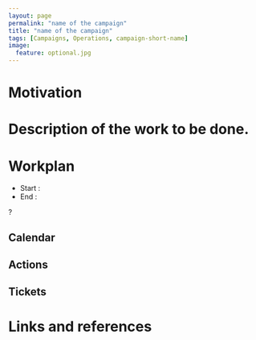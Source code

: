 ```yaml
---
layout: page
permalink: "name of the campaign"
title: "name of the campaign"
tags: [Campaigns, Operations, campaign-short-name]
image:
  feature: optional.jpg
---
```

<!-- the campaign summaries are  kept in _data/campaigns.yml
     there is no easy way to strip that info out to populate
     this page using jekyll, so just copy/paste the info by hand -->

# Motivation

<!-- explain why we are doing this -->

# Description of the work to be done.

<!-- give an overview of the work to be done by the ROC and by sites -->

# Workplan

  * Start :
  * End   :
  
<!-- help the sites keep track with who needs to do what by when -->?

## Calendar

<!-- set of deadlines -->


## Actions

## Tickets


# Links and references
